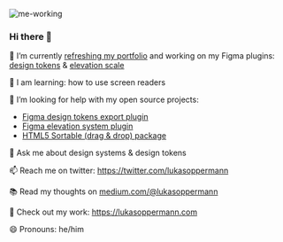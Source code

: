 ![me-working](https://user-images.githubusercontent.com/813754/183907598-d18d505d-56fd-4af4-8d9c-0f723bb05e60.gif)

### Hi there 👋

🔭 I’m currently [refreshing my portfolio](https://lukasoppermann.com) and working on my Figma plugins: [design tokens](https://github.com/lukasoppermann/design-tokens) & [elevation scale](https://github.com/lukasoppermann/elevation-scale)

🌱 I am learning: how to use screen readers

🤔 I’m looking for help with my open source projects:  
- [Figma design tokens export plugin](https://github.com/lukasoppermann/design-tokens)
- [Figma elevation system plugin](https://github.com/lukasoppermann/elevation-scale)
- [HTML5 Sortable (drag & drop) package](https://github.com/lukasoppermann/html5sortable)

💬 Ask me about design systems & design tokens

📫 Reach me on twitter: https://twitter.com/lukasoppermann

📚 Read my thoughts on [medium.com/@lukasoppermann](https://medium.com/@lukasoppermann)

🧪 Check out my work: https://lukasoppermann.com
 
😄 Pronouns: he/him
